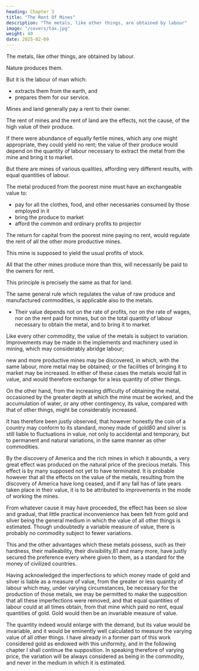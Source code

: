 ```yaml
---
heading: Chapter 3
title: "The Rent Of Mines"
description: "The metals, like other things, are obtained by labour"
image: "/covers/tax.jpg"
weight: 40
date: 2025-02-09
---
```



The metals, like other things, are obtained by labour. 

Nature produces them. 

But it is the labour of man which:
- extracts them from the earth, and
- prepares them for our service.

Mines and land generally pay a rent to their owner.

The rent of mines and the rent of land are the effects, not the cause, of the high value of their produce.

If there were abundance of equally fertile mines, which any one might appropriate, they could yield no rent; the value of their produce would depend on the quantity of labour necessary to extract the metal from the mine and bring it to market.

But there are mines of various qualities, affording very different results, with equal quantities of labour. 

The metal produced from the poorest mine must have an exchangeable value to:
- pay for all the clothes, food, and other necessaries consumed by those employed in it
- bring the produce to market
- afford the common and ordinary profits to projector

<!-- him who advances the stock necessary to carry on the undertaking.  -->

The return for capital from the poorest mine paying no rent, would regulate the rent of all the other more productive mines. 

This mine is supposed to yield the usual profits of stock. 

All that the other mines produce more than this, will necessarily be paid to the owners for rent.

This principle is precisely the same as that for land.

The same general rule which regulates the value of raw produce and manufactured commodities, is applicable also to the metals.
- Their value depends not on the rate of profits, nor on the rate of wages, nor on the rent paid for mines, but on the total quantity of labour necessary to obtain the metal, and to bring it to market.

Like every other commodity, the value of the metals is subject to variation. Improvements may be made in the implements and machinery used in mining, which may considerably abridge labour; 

new and more productive mines may be discovered, in which, with the same labour, more metal may be obtained; or the facilities of bringing it to market may be increased. In either of these cases the metals would fall in value, and would therefore exchange for a less quantity of other things. 

On the other hand, from the increasing difficulty of obtaining the metal, occasioned by the greater depth at which the mine must be worked, and the accumulation of water, or any other contingency, its value, compared with that of other things, might be considerably increased.

It has therefore been justly observed, that however honestly the coin of a country may conform to its standard, money made of gold80 and silver is still liable to fluctuations in value, not only to accidental and temporary, but to permanent and natural variations, in the same manner as other commodities.

By the discovery of America and the rich mines in which it abounds, a very great effect was produced on the natural price of the precious metals. This effect is by many supposed not yet to have terminated. It is probable however that all the effects on the value of the metals, resulting from the discovery of America have long ceased, and if any fall has of late years taken place in their value, it is to be attributed to improvements in the mode of working the mines.

From whatever cause it may have proceeded, the effect has been so slow and gradual, that little practical inconvenience has been felt from gold and silver being the general medium in which the value of all other things is estimated. Though undoubtedly a variable measure of value, there is probably no commodity subject to fewer variations. 

This and the other advantages which these metals possess, such as their hardness, their malleability, their divisibility,81 and many more, have justly secured the preference every where given to them, as a standard for the money of civilized countries.

Having acknowledged the imperfections to which money made of gold and silver is liable as a measure of value, from the greater or less quantity of labour which may, under varying circumstances, be necessary for the production of those metals, we may be permitted to make the supposition that all these imperfections were removed, and that equal quantities of labour could at all times obtain, from that mine which paid no rent, equal quantities of gold. Gold would then be an invariable measure of value. 

The quantity indeed would enlarge with the demand, but its value would be invariable, and it would be eminently well calculated to measure the varying value of all other things. I have already in a former part of this work considered gold as endowed with this uniformity, and in the following chapter I shall continue the supposition. In speaking therefore of varying price, the variation will be always considered as being in the commodity, and never in the medium in which it is estimated.



